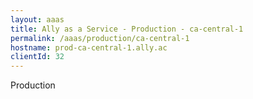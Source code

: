 ```yaml
---
layout: aaas
title: Ally as a Service - Production - ca-central-1
permalink: /aaas/production/ca-central-1
hostname: prod-ca-central-1.ally.ac
clientId: 32
---
```

Production